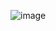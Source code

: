 ![image](https://github.com/ClartTheRoyalAcademyOfArt/ClartsClicker2.0/assets/127645286/e50c3381-0e62-47a2-ad8b-eb347ab2a27d)


